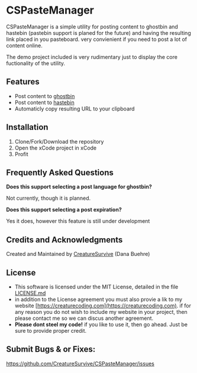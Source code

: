 # CSPasteManager

CSPasteManager is a simple utility for posting content to ghostbin and hastebin (pastebin support is planed for the future) and having the resulting link placed in you pasteboard. very convienient if you need to post a lot of content online.



The demo project included is very rudimentary just to display the core fuctionality of the utility.




## Features

* Post content to [ghostbin](https://ghostbin.com)
* Post content to [hastebin](https://hastebin.com)
* Automaticly copy resulting URL to your clipboard


## Installation

1. Clone/Fork/Download the repository
2. Open the xCode project in xCode
3. Profit


## Frequently Asked Questions

__Does this support selecting a post language for ghostbin?__

Not currently, though it is planned.

__Does this support selecting a post expiration?__

Yes it does, however this feature is still under development




## Credits and Acknowledgments

Created and Maintained by [CreatureSurvive](https://creaturecoding.com/) (Dana Buehre)



## License

- This software is licensed under the MIT License, detailed in the file [LICENSE.md](https://github.com/CreatureSurvive/CSPasteManager/tree/master/LICENCE.md)
- in addition to the License agreement you must also provie a lik to my website [https://creaturecoding.com](https://creaturecoding.com). if for any reason you do not wish to include my website in your project, then please contact me so we can discus another agreement.
- __Please dont steel my code!__ if you like to use it, then go ahead. Just be sure to provide proper credit.



## Submit Bugs & or Fixes:
https://github.com/CreatureSurvive/CSPasteManager/issues

